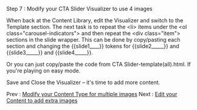 Step 7 : Modify your CTA Slider Visualizer to use 4 images

When back at the Content Library, edit the Visualizer and switch to the Template section.  The next task is to repeat the &lt;li&gt; items under the &lt;ol class=&quot;carousel-indicators&quot;&gt; and then repeat the &lt;div class=&quot;item&quot;&gt; sections in the slide wrapper.  This can be done by copy/pasting each section and changing the {{slide1\_\_\_\_}} tokens for {{slide2\_\_\_\_\_}} and {{slide3\_\_\_\_\_}} and {{slide4\_\_\_\_\_}}.

Or you can just copy/paste the code from CTA Slider-template(all).html.  If you&#39;re playing on easy mode.

Save and Close the Visualizer – it&#39;s time to add more content.

Prev : [Modify your Content Type for multiple images](/docs/step6.md)
Next : [Edit your Content to add extra images](/docs/step8.md)